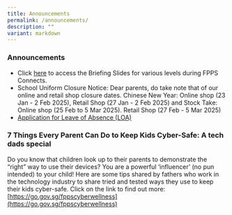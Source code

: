 ```yaml
---
title: Announcements
permalink: /announcements/
description: ""
variant: markdown
---
```

### Announcements

* Click [here](https://www.farrerparkpri.moe.edu.sg/for-parents/News-and-Information/p1-to-p6-matters/) to access the Briefing Slides for various levels during FPPS Connects.
* School Uniform Closure Notice: Dear parents, do take note that of our online and retail shop closure dates.
 Chinese New Year: Online shop (23 Jan - 2 Feb 2025), Retail Shop (27 Jan - 2 Feb 2025) and
 Stock Take: Online shop (25 Feb to 5 Mar 2025). Retail Shop (27 Feb - 5 Mar 2025)
* [Application for Leave of Absence (LOA)](https://staging.d2n2vioi5ki3lh.amplifyapp.com/for-parents/News-and-Information/p1-to-p6-matters/)

### **7 Things Every Parent Can Do to Keep Kids Cyber-Safe: A tech dads special**

Do you know that children look up to their parents to demonstrate the “right” way to use their devices? 
You are a powerful ‘influencer’ (no pun intended) to your child! 
Here are some tips shared by fathers who work in the technology industry to share tried and tested ways they use to keep their kids cyber-safe. Click on the link to find out more: 
<br>
[https://go.gov.sg/fppscyberwellness](https://go.gov.sg/fppscyberwellness)